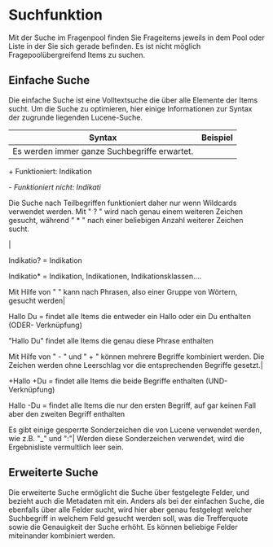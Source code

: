 # Suchfunktion

Mit der Suche im Fragenpool finden Sie Frageitems jeweils in dem Pool oder Liste in der Sie sich gerade befinden. Es ist nicht möglich Fragepoolübergreifend Items zu suchen.

## Einfache Suche

Die einfache Suche ist eine Volltextsuche die über alle Elemente der Items sucht. Um die Suche zu optimieren, hier einige Informationen zur Syntax der zugrunde liegenden Lucene-Suche.

Syntax| Beispiel  
---|---  
Es werden immer ganze Suchbegriffe erwartet.|

\+ Funktioniert: Indikation

 _-  Funktioniert nicht: Indikati_  
  
Die Suche nach Teilbegriffen funktioniert daher nur wenn Wildcards verwendet werden. Mit " ? " wird nach genau einem weiteren Zeichen gesucht, 
während " * " nach einer beliebigen Anzahl weiterer Zeichen sucht.

|

Indikatio? = Indikation

Indikatio* = Indikation, Indikationen, Indikationsklassen....  
  
Mit Hilfe von " " kann nach Phrasen, also einer Gruppe von Wörtern, gesucht werden|

Hallo Du = findet alle Items die entweder ein Hallo oder ein Du enthalten
(ODER- Verknüpfung)

"Hallo Du" findet alle Items die genau diese Phrase enthalten  
  
Mit Hilfe von " - " und " + " können mehrere Begriffe kombiniert werden. Die
Zeichen werden ohne Leerschlag vor die entsprechenden Begriffe gesetzt.|

+Hallo +Du = findet alle Items die beide Begriffe enthalten (UND-Verknüpfung)

Hallo -Du = findet alle Items die nur den ersten Begriff, auf gar keinen Fall aber den zweiten Begriff enthalten  
  
Es gibt einige gesperrte Sonderzeichen die von Lucene verwendet werden, wie z.B. "_" und ":"| Werden diese Sonderzeichen verwendet, wird die Ergebnisliste vermultlich leer sein.  
  
## Erweiterte Suche

Die erweiterte Suche ermöglicht die Suche über festgelegte Felder, und bezieht auch die Metadaten mit ein. Anders als bei der einfachen Suche, die ebenfalls über alle Felder sucht, wird hier aber genau festgelegt welcher Suchbegriff in welchem Feld gesucht werden soll, was die Trefferquote sowie die Genauigkeit der Suche erhöht. Es können beliebige Felder miteinander kombiniert werden.

  

